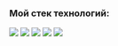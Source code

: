 ### Мой стек технологий:

<img src="https://img.shields.io/badge/HTML-D8BFD8?style=for-the-badge&logo=html5&logoColor=black"/> <img src="https://img.shields.io/badge/css3-DDA0DD?style=for-the-badge&logo=html5&logoColor=black"/> <img src="https://img.shields.io/badge/react-EE82EE?style=for-the-badge&logo=html5&logoColor=black"/> <img src="https://img.shields.io/badge/javascript-DA70D6?style=for-the-badge&logo=html5&logoColor=black"/> <img src="https://img.shields.io/badge/typescript-BA55D3?style=for-the-badge&logo=html5&logoColor=black"/>

